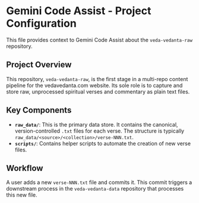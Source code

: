 # Gemini Code Assist - Project Configuration

This file provides context to Gemini Code Assist about the `veda-vedanta-raw` repository.

## Project Overview

This repository, `veda-vedanta-raw`, is the first stage in a multi-repo content pipeline for the vedavedanta.com website. Its sole role is to capture and store raw, unprocessed spiritual verses and commentary as plain text files.

## Key Components

-   **`raw_data/`**: This is the primary data store. It contains the canonical, version-controlled `.txt` files for each verse. The structure is typically `raw_data/<source>/<collection>/verse-NNN.txt`.
-   **`scripts/`**: Contains helper scripts to automate the creation of new verse files.

## Workflow

A user adds a new `verse-NNN.txt` file and commits it. This commit triggers a downstream process in the `veda-vedanta-data` repository that processes this new file.